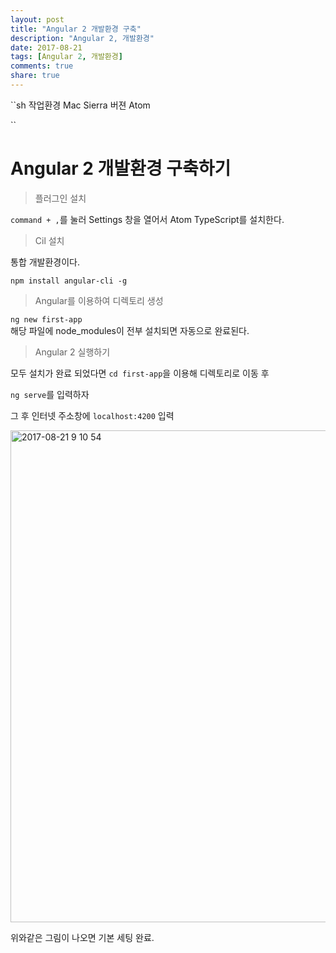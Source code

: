 ```yaml
---
layout: post
title: "Angular 2 개발환경 구축"
description: "Angular 2, 개발환경"
date: 2017-08-21
tags: [Angular 2, 개발환경]
comments: true
share: true
---
```


``sh
작업환경
Mac Sierra 버젼
Atom

``

# Angular 2 개발환경 구축하기  

> 플러그인 설치  

`command + ,`를 눌러 Settings 창을 열어서 Atom TypeScript를 설치한다.  

> Cil 설치  

통합 개발환경이다. 

`npm install angular-cli -g`

> Angular를 이용하여 디렉토리 생성  

`ng new first-app`  
해당 파일에 node_modules이 전부 설치되면 자동으로 완료된다.  

> Angular 2 실행하기  

모두 설치가 완료 되었다면
`cd first-app`을 이용해 디렉토리로 이동 후 

`ng serve`를 입력하자  

그 후 인터넷 주소창에 `localhost:4200` 입력

<img width="787" alt="2017-08-21 9 10 54" src="https://user-images.githubusercontent.com/25549306/29518669-4ad7ff36-86b5-11e7-87bb-199200db6ac9.png">

위와같은 그림이 나오면 기본 세팅 완료.  



   